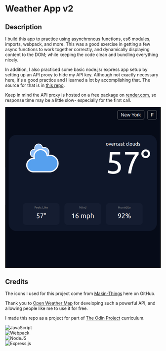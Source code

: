 # Weather App v2

## Description

I build this app to practice using asynchronous functions, es6 modules, imports, webpack, and more. This was a good exercise in getting a few async functions to work together correctly, and dynamically displaying content to the DOM; while keeping the code clean and bundling everything nicely.

In addition, I also practiced some basic node.js/ express app setup by setting up an API proxy to hide my API key. Although not exactly necessary here, it's a good practice and I learned a lot by accomplishing that. The source for that is in [this repo](https://github.com/sykoivisto/weather-app-api-proxy).

Keep in mind the API proxy is hosted on a free package on [render.com](https://render.com/), so response time may be a little slow- especially for the first call.

![screenshot](./screenshot.png)

## Credits

The icons I used for this project come from [Makin-Things](https://github.com/Makin-Things/weather-icons) here on GitHub.

Thank you to [Open Weather Map](https://openweathermap.org/) for developing such a powerful API, and allowing people like me to use it for free.

I made this repo as a project for part of [The Odin Project](https://www.theodinproject.com/) curriculum.


![JavaScript](https://img.shields.io/badge/javascript-%23323330.svg?style=for-the-badge&logo=javascript&logoColor=%23F7DF1E)  
![Webpack](https://img.shields.io/badge/webpack-%238DD6F9.svg?style=for-the-badge&logo=webpack&logoColor=black)  
![NodeJS](https://img.shields.io/badge/node.js-6DA55F?style=for-the-badge&logo=node.js&logoColor=white)  
![Express.js](https://img.shields.io/badge/express.js-%23404d59.svg?style=for-the-badge&logo=express&logoColor=%2361DAFB)